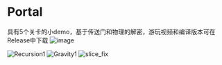 # Portal
具有5个关卡的小demo，基于传送门和物理的解密，游玩视频和编译版本可在Release中下载
![image](https://github.com/lacia-niya/Portal/assets/59786572/58f3f0e4-5865-46a5-addc-14770f328059)

![Recursion1](https://github.com/lacia-niya/Portal/assets/59786572/79dd8f78-cebb-4860-b12b-d17edc185cca)
![Gravity1](https://github.com/lacia-niya/Portal/assets/59786572/5ced1b77-f359-40b3-af24-a7acaff71a2e)
![slice_fix](https://github.com/lacia-niya/Portal/assets/59786572/95782245-739d-40a0-89c8-4a02e17ac8ef)
